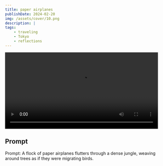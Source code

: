 ```yaml
---
title: paper airplanes
publishDate: 2024-02-20
img: /assets/cover/10.png
description: |
tags:
    - traveling
    - Tokyo
    - reflections
---
```


<video style="width: 100%;" src="/assets/video/paper-airplanes.mp4" controls ></video>

## Prompt

Prompt: A flock of paper airplanes flutters through a dense jungle, weaving around trees as if they were migrating birds.
